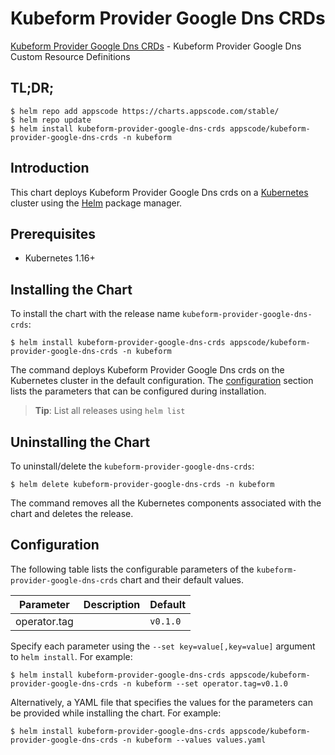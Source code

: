 # Kubeform Provider Google Dns CRDs

[Kubeform Provider Google Dns CRDs](https://github.com/kubeform) - Kubeform Provider Google Dns Custom Resource Definitions

## TL;DR;

```console
$ helm repo add appscode https://charts.appscode.com/stable/
$ helm repo update
$ helm install kubeform-provider-google-dns-crds appscode/kubeform-provider-google-dns-crds -n kubeform
```

## Introduction

This chart deploys Kubeform Provider Google Dns crds on a [Kubernetes](http://kubernetes.io) cluster using the [Helm](https://helm.sh) package manager.

## Prerequisites

- Kubernetes 1.16+

## Installing the Chart

To install the chart with the release name `kubeform-provider-google-dns-crds`:

```console
$ helm install kubeform-provider-google-dns-crds appscode/kubeform-provider-google-dns-crds -n kubeform
```

The command deploys Kubeform Provider Google Dns crds on the Kubernetes cluster in the default configuration. The [configuration](#configuration) section lists the parameters that can be configured during installation.

> **Tip**: List all releases using `helm list`

## Uninstalling the Chart

To uninstall/delete the `kubeform-provider-google-dns-crds`:

```console
$ helm delete kubeform-provider-google-dns-crds -n kubeform
```

The command removes all the Kubernetes components associated with the chart and deletes the release.

## Configuration

The following table lists the configurable parameters of the `kubeform-provider-google-dns-crds` chart and their default values.

|  Parameter   | Description | Default  |
|--------------|-------------|----------|
| operator.tag |             | `v0.1.0` |


Specify each parameter using the `--set key=value[,key=value]` argument to `helm install`. For example:

```console
$ helm install kubeform-provider-google-dns-crds appscode/kubeform-provider-google-dns-crds -n kubeform --set operator.tag=v0.1.0
```

Alternatively, a YAML file that specifies the values for the parameters can be provided while
installing the chart. For example:

```console
$ helm install kubeform-provider-google-dns-crds appscode/kubeform-provider-google-dns-crds -n kubeform --values values.yaml
```
